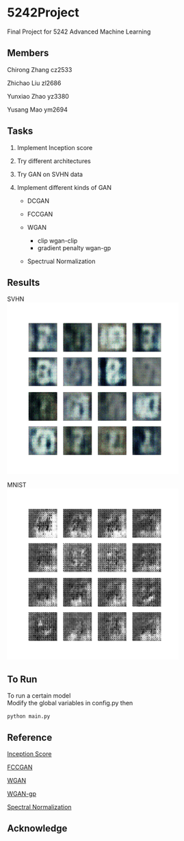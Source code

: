 # 5242Project

Final Project for 5242 Advanced Machine Learning  

## Members

Chirong Zhang cz2533

Zhichao Liu zl2686

Yunxiao Zhao yz3380

Yusang Mao ym2694

## Tasks

1. Implement Inception score

2. Try different architectures

3. Try GAN on SVHN data

4. Implement different kinds of GAN  

   - DCGAN  
   - FCCGAN  
   - WGAN   
     - clip wgan-clip  
     - gradient penalty wgan-gp  

   - Spectrual Normalization   

## Results

SVHN  
![svhn](SVHN.gif)

MNIST  
![mnist](mnist.gif)

## To Run

To run a certain model  
Modify the global variables in config.py then
```
python main.py 
```

## Reference

[Inception Score](https://arxiv.org/abs/1606.03498)  

[FCCGAN](https://arxiv.org/abs/1905.02417)  

[WGAN](https://arxiv.org/abs/1701.07875)

[WGAN-gp](https://arxiv.org/abs/1704.00028)

[Spectral Normalization](https://arxiv.org/abs/1802.05957)

## Acknowledge
